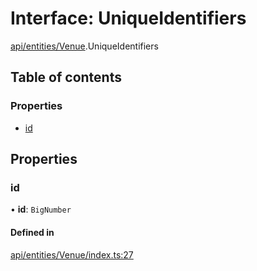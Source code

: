 # Interface: UniqueIdentifiers

[api/entities/Venue](../wiki/api.entities.Venue).UniqueIdentifiers

## Table of contents

### Properties

- [id](../wiki/api.entities.Venue.UniqueIdentifiers#id)

## Properties

### id

• **id**: `BigNumber`

#### Defined in

[api/entities/Venue/index.ts:27](https://github.com/PolymeshAssociation/polymesh-sdk/blob/16e8c2ca/src/api/entities/Venue/index.ts#L27)
